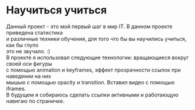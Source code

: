 # Научиться учиться  
Данный проект - это мой первый шаг в мир IT. В данном проекте приведена статистика  
и различные техники обучения, для того что бы вы научились учиться, как бы глупо  
это не звучало. :)  
В проекте я использовал следующие технологии: вращающиеся вокруг своей оси фигуры  
с помощью animation и keyframes, эффект прозрачности ссылок при наведении на них  
мышью с помощью opacity и transition. Вставил видео с помощью iframes.  
В будущем я собираюсь сделать ссылки активными и работающую навигаю по страничке.
